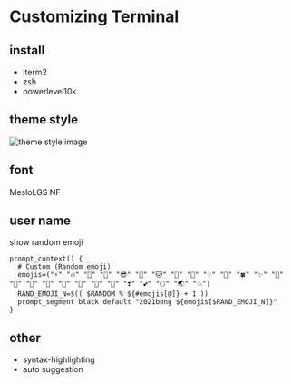 # Customizing Terminal

## install
- iterm2
- zsh
- powerlevel10k

## theme style
![theme style image](https://github.com/2021bong/my-template/assets/49029756/b75f89b5-c7b9-4ad5-95de-2acb09f42577)

## font
MesloLGS NF

## user name
show random emoji
```
prompt_context() {
  # Custom (Random emoji)
  emojis=("⚡️" "🔥" "🥳" "👑" "😎" "🐹" "🐱" "🌈" "🦋" "💡" "🎉" "🍀" "✨" "🌙" "🍄" "💫" "💎" "💸" "🎊" "🎁" "💖" "❣️" "💕" "🌕" "🌏" "💥")
  RAND_EMOJI_N=$(( $RANDOM % ${#emojis[@]} + 1 ))
  prompt_segment black default "2021bong ${emojis[$RAND_EMOJI_N]}"
}
```

## other
- syntax-highlighting
- auto suggestion